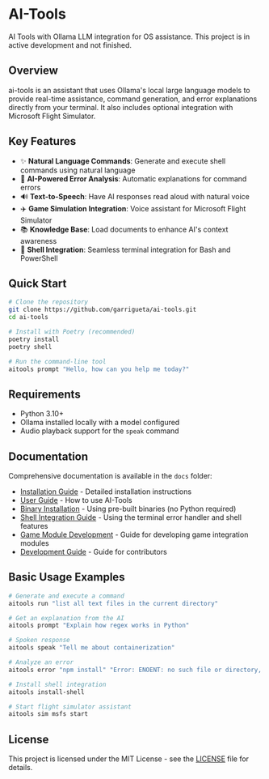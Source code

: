 # AI-Tools

AI Tools with Ollama LLM integration for OS assistance. This project is in active development and not finished.

## Overview

ai-tools is an assistant that uses Ollama's local large language models to provide real-time assistance, command generation, and error explanations directly from your terminal. It also includes optional integration with Microsoft Flight Simulator.

## Key Features

- ✨ **Natural Language Commands**: Generate and execute shell commands using natural language
- 🤖 **AI-Powered Error Analysis**: Automatic explanations for command errors
- 🔊 **Text-to-Speech**: Have AI responses read aloud with natural voice
- ✈️ **Game Simulation Integration**: Voice assistant for Microsoft Flight Simulator
- 📚 **Knowledge Base**: Load documents to enhance AI's context awareness
- 🐚 **Shell Integration**: Seamless terminal integration for Bash and PowerShell

## Quick Start

```bash
# Clone the repository
git clone https://github.com/garrigueta/ai-tools.git
cd ai-tools

# Install with Poetry (recommended)
poetry install
poetry shell

# Run the command-line tool
aitools prompt "Hello, how can you help me today?"
```

## Requirements

- Python 3.10+
- Ollama installed locally with a model configured
- Audio playback support for the `speak` command

## Documentation

Comprehensive documentation is available in the `docs` folder:

- [Installation Guide](docs/installation_guide.md) - Detailed installation instructions
- [User Guide](docs/user_guide.md) - How to use AI-Tools
- [Binary Installation](docs/binary_installation.md) - Using pre-built binaries (no Python required)
- [Shell Integration Guide](docs/shell_integration_guide.md) - Using the terminal error handler and shell features
- [Game Module Development](docs/game_module_development.md) - Guide for developing game integration modules
- [Development Guide](docs/development_guide.md) - Guide for contributors

## Basic Usage Examples

```bash
# Generate and execute a command
aitools run "list all text files in the current directory"

# Get an explanation from the AI
aitools prompt "Explain how regex works in Python"

# Spoken response
aitools speak "Tell me about containerization"

# Analyze an error
aitools error "npm install" "Error: ENOENT: no such file or directory, open 'package.json'"

# Install shell integration
aitools install-shell

# Start flight simulator assistant
aitools sim msfs start
```

## License

This project is licensed under the MIT License - see the [LICENSE](LICENSE) file for details.

